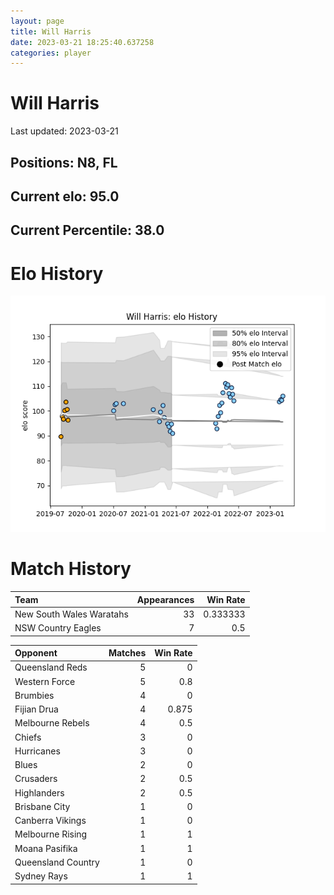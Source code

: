 ```yaml
---  
layout: page  
title: Will Harris  
date: 2023-03-21 18:25:40.637258  
categories: player  
---
```

# Will Harris


Last updated: 2023-03-21
## Positions: N8, FL

## Current elo: 95.0

## Current Percentile: 38.0

# Elo History


![elo history](history_WillHarris.png)
# Match History


| Team                     |   Appearances |   Win Rate |
|:-------------------------|--------------:|-----------:|
| New South Wales Waratahs |            33 |   0.333333 |
| NSW Country Eagles       |             7 |   0.5      |

| Opponent           |   Matches |   Win Rate |
|:-------------------|----------:|-----------:|
| Queensland Reds    |         5 |      0     |
| Western Force      |         5 |      0.8   |
| Brumbies           |         4 |      0     |
| Fijian Drua        |         4 |      0.875 |
| Melbourne Rebels   |         4 |      0.5   |
| Chiefs             |         3 |      0     |
| Hurricanes         |         3 |      0     |
| Blues              |         2 |      0     |
| Crusaders          |         2 |      0.5   |
| Highlanders        |         2 |      0.5   |
| Brisbane City      |         1 |      0     |
| Canberra Vikings   |         1 |      0     |
| Melbourne Rising   |         1 |      1     |
| Moana Pasifika     |         1 |      1     |
| Queensland Country |         1 |      0     |
| Sydney Rays        |         1 |      1     |